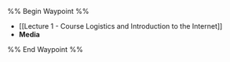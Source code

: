 %% Begin Waypoint %%
- [[Lecture 1 - Course Logistics and Introduction to the Internet]]
- **Media**


%% End Waypoint %%
